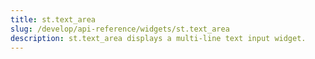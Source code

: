 ```yaml
---
title: st.text_area
slug: /develop/api-reference/widgets/st.text_area
description: st.text_area displays a multi-line text input widget.
---
```


<Autofunction function="streamlit.text_area" />
